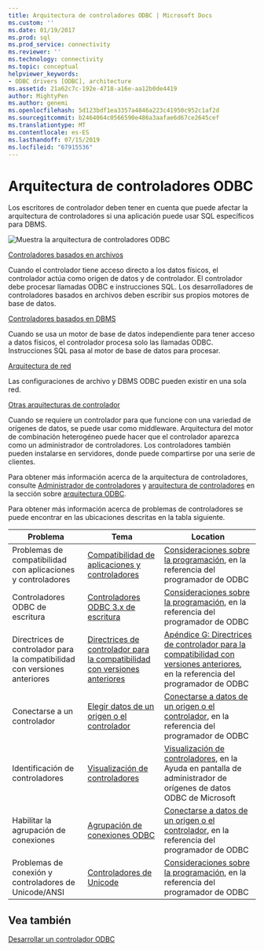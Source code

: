 ```yaml
---
title: Arquitectura de controladores ODBC | Microsoft Docs
ms.custom: ''
ms.date: 01/19/2017
ms.prod: sql
ms.prod_service: connectivity
ms.reviewer: ''
ms.technology: connectivity
ms.topic: conceptual
helpviewer_keywords:
- ODBC drivers [ODBC], architecture
ms.assetid: 21a62c7c-192e-4718-a16e-aa12b0de4419
author: MightyPen
ms.author: genemi
ms.openlocfilehash: 5d123bdf1ea3357a4846a223c41950c952c1af2d
ms.sourcegitcommit: b2464064c0566590e486a3aafae6d67ce2645cef
ms.translationtype: MT
ms.contentlocale: es-ES
ms.lasthandoff: 07/15/2019
ms.locfileid: "67915536"
---
```

# <a name="odbc-driver-architecture"></a>Arquitectura de controladores ODBC
Los escritores de controlador deben tener en cuenta que puede afectar la arquitectura de controladores si una aplicación puede usar SQL específicos para DBMS.  
  
 ![Muestra la arquitectura de controladores ODBC](../../../odbc/reference/develop-driver/media/odbcdriverovruarch.gif "ODBCDriverOvruArch")  
  
 [Controladores basados en archivos](../../../odbc/reference/file-based-drivers.md)  
  
 Cuando el controlador tiene acceso directo a los datos físicos, el controlador actúa como origen de datos y de controlador. El controlador debe procesar llamadas ODBC e instrucciones SQL. Los desarrolladores de controladores basados en archivos deben escribir sus propios motores de base de datos.  
  
 [Controladores basados en DBMS](../../../odbc/reference/dbms-based-drivers.md)  
  
 Cuando se usa un motor de base de datos independiente para tener acceso a datos físicos, el controlador procesa solo las llamadas ODBC. Instrucciones SQL pasa al motor de base de datos para procesar.  
  
 [Arquitectura de red](../../../odbc/reference/network-example.md)  
  
 Las configuraciones de archivo y DBMS ODBC pueden existir en una sola red.  
  
 [Otras arquitecturas de controlador](../../../odbc/reference/other-driver-architectures.md)  
  
 Cuando se requiere un controlador para que funcione con una variedad de orígenes de datos, se puede usar como middleware. Arquitectura del motor de combinación heterogéneo puede hacer que el controlador aparezca como un administrador de controladores. Los controladores también pueden instalarse en servidores, donde puede compartirse por una serie de clientes.  
  
 Para obtener más información acerca de la arquitectura de controladores, consulte [Administrador de controladores](../../../odbc/reference/the-driver-manager.md) y [arquitectura de controladores](../../../odbc/reference/driver-architecture.md) en la sección sobre [arquitectura ODBC](../../../odbc/reference/odbc-architecture.md).  
  
 Para obtener más información acerca de problemas de controladores se puede encontrar en las ubicaciones descritas en la tabla siguiente.  
  
|Problema|Tema|Location|  
|-----------|-----------|--------------|  
|Problemas de compatibilidad con aplicaciones y controladores|[Compatibilidad de aplicaciones y controladores](../../../odbc/reference/develop-app/application-and-driver-compatibility.md)|[Consideraciones sobre la programación](../../../odbc/reference/develop-app/programming-considerations.md), en la referencia del programador de ODBC|  
|Controladores ODBC de escritura|[Controladores ODBC 3.x de escritura](../../../odbc/reference/develop-app/writing-odbc-3-x-drivers.md)|[Consideraciones sobre la programación](../../../odbc/reference/develop-app/programming-considerations.md), en la referencia del programador de ODBC|  
|Directrices de controlador para la compatibilidad con versiones anteriores|[Directrices de controlador para la compatibilidad con versiones anteriores](../../../odbc/reference/appendixes/appendix-g-driver-guidelines-for-backward-compatibility.md)|[Apéndice G: Directrices de controlador para la compatibilidad con versiones anteriores](../../../odbc/reference/appendixes/appendix-g-driver-guidelines-for-backward-compatibility.md), en la referencia del programador de ODBC|  
|Conectarse a un controlador|[Elegir datos de un origen o el controlador](../../../odbc/reference/develop-app/choosing-a-data-source-or-driver.md)|[Conectarse a datos de un origen o el controlador](../../../odbc/reference/develop-app/connecting-to-a-data-source-or-driver.md), en la referencia del programador de ODBC|  
|Identificación de controladores|[Visualización de controladores](../../../odbc/admin/viewing-drivers.md)|[Visualización de controladores](../../../odbc/admin/viewing-drivers.md), en la Ayuda en pantalla de administrador de orígenes de datos ODBC de Microsoft|  
|Habilitar la agrupación de conexiones|[Agrupación de conexiones ODBC](../../../odbc/reference/develop-app/driver-manager-connection-pooling.md)|[Conectarse a datos de un origen o el controlador](../../../odbc/reference/develop-app/connecting-to-a-data-source-or-driver.md), en la referencia del programador de ODBC|  
|Problemas de conexión y controladores de Unicode/ANSI|[Controladores de Unicode](../../../odbc/reference/develop-app/unicode-drivers.md)|[Consideraciones sobre la programación](../../../odbc/reference/develop-app/programming-considerations.md), en la referencia del programador de ODBC|  
  
## <a name="see-also"></a>Vea también  
 [Desarrollar un controlador ODBC](../../../odbc/reference/develop-driver/developing-an-odbc-driver.md)
